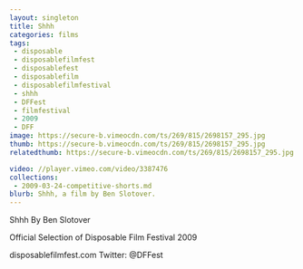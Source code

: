 ```yaml
---
layout: singleton
title: Shhh
categories: films
tags:
 - disposable
 - disposablefilmfest
 - disposablefest
 - disposablefilm
 - disposablefilmfestival
 - shhh
 - DFFest
 - filmfestival
 - 2009
 - DFF
image: https://secure-b.vimeocdn.com/ts/269/815/2698157_295.jpg
thumb: https://secure-b.vimeocdn.com/ts/269/815/2698157_295.jpg
relatedthumb: https://secure-b.vimeocdn.com/ts/269/815/2698157_295.jpg

video: //player.vimeo.com/video/3387476
collections:
 - 2009-03-24-competitive-shorts.md
blurb: Shhh, a film by Ben Slotover.
---
```


Shhh
By Ben Slotover

Official Selection of Disposable Film Festival 2009

disposablefilmfest.com
Twitter: @DFFest